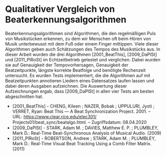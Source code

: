 # Qualitativer Vergleich von Beaterkennungsalgorithmen
Beaterkennungsalgorithmen sind Algorithmen,
	die den regelmäßigen Puls von Musikstücken erkennen,
	zu dem wir Menschen oft beim Hören von Musik unterbewusst mit dem Fuß oder einem Finger mittippen.
Viele dieser Algorithmen geben auch Schätzungen des Tempos des Musikstücks aus.
In dieser Arbeit wurden die drei Algorithmen
	[2001_BeatThis], [2009_DaPlSt] und [2011_PlRoSt]
	im Echtzeitbetrieb getestet und verglichen.
Dabei wurden sie auf
	Genauigkeit der Tempovorhersagen, Genauigkeit der Beatzeitpunkte, längste korrekte Beatfolge und benötigte Rechenzeit
	untersucht.
Es wurden Tests implementiert,
	die die Algorithmen auf mit Beatzeitpunkten annotieren Liedern eines Datensatzes laufen lassen
	und dabei deren Ausgaben aufzeichnen.
Die Auswertung dieser Aufzeichnungen ergab,
	dass [2009_DaPlSt] in allen vier Tests am besten abgeschnitten hat.


* [2001_BeatThis] - CHENG, Kileen ; NAZER, Bobak ; UPPULURI, Jyoti ; VERRET, Ryan: Beat This — A Beat Synchronization Project. 2001. – URL: https://www.clear.rice.edu/elec301/ Projects01/beat_sync/beatalgo.html. – Zugriﬀsdatum: 08.04.2020
* [2009_DaPlSt] - STARK, Adam M. ; DAVIES, Matthew E. P. ; PLUMBLEY, Mark D.: Real-Time Beat-Synchronous Analysis of Musical Audio. (2009)
* [2011_PlRoSt] - ROBERTSON, Andrew ; STARK, Adam M. ; PLUMBLEY, Mark D.: Real-Time Visual Beat Tracking Using a Comb Filter Matrix. (2011)
